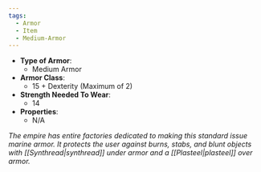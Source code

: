 ```yaml
---
tags:
  - Armor
  - Item
  - Medium-Armor
---
```

* __Type of Armor__:
	* Medium Armor
* __Armor Class__:
	* 15 + Dexterity (Maximum of 2)
* __Strength Needed To Wear__:
	* 14
* __Properties__:
	* N/A

*The empire has entire factories dedicated to making this standard issue marine armor. It protects the user against burns, stabs, and blunt objects with [[Synthread|synthread]] under armor and a [[Plasteel|plasteel]] over armor.*

